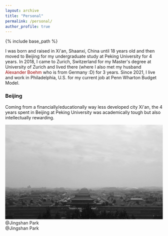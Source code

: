 ```yaml
---
layout: archive
title: "Personal"
permalink: /personal/
author_profile: true
---
```


{% include base_path %}

I was born and raised in Xi'an, Shaanxi, China until 18 years old and then moved to Beijing for my undergraduate study at Peking University for 4 years. In 2018, I came to Zurich, Switzerland for my Master's degree at University of Zurich and lived there (where I also met my husband <a href="https://axboehm.com/" style="color: #990000; text-decoration: none;">Alexander Boehm</a> who is from Germany :D) for 3 years. Since 2021, I live and work in Philadelphia, U.S. for my current job at Penn Wharton Budget Model.

### Beijing

Coming from a financially/educationally way less developed city Xi'an, the 4 years spent in Beijing at Peking University was academically tough but also intellectually rewarding. 

<div class=imageWCaption>
  <img src="/images/junlei_web_photo/beijing/jc_beijing01.jpg" alt="jc_beijing01.jpg">
  <div class=test2>@Jingshan Park</div>
  <div style="color=green;">@Jingshan Park</div>
</div>